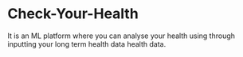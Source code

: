 # Check-Your-Health

It is an ML platform where you can analyse your health using through inputting your long term health data health data.
